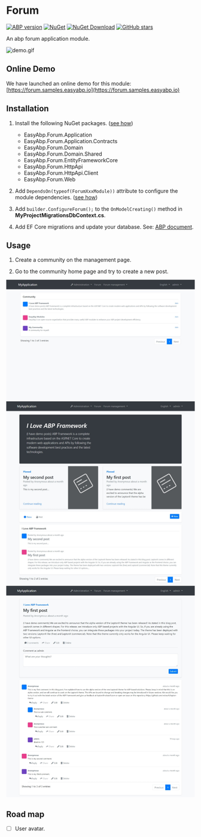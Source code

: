 # Forum

[![ABP version](https://img.shields.io/badge/dynamic/xml?style=flat-square&color=yellow&label=abp&query=%2F%2FProject%2FPropertyGroup%2FAbpVersion&url=https%3A%2F%2Fraw.githubusercontent.com%2FEasyAbp%2FForum%2Fmaster%2FDirectory.Build.props)](https://abp.io)
[![NuGet](https://img.shields.io/nuget/v/EasyAbp.Forum.Domain.Shared.svg?style=flat-square)](https://www.nuget.org/packages/EasyAbp.Forum.Domain.Shared)
[![NuGet Download](https://img.shields.io/nuget/dt/EasyAbp.Forum.Domain.Shared.svg?style=flat-square)](https://www.nuget.org/packages/EasyAbp.Forum.Domain.Shared)
[![GitHub stars](https://img.shields.io/github/stars/EasyAbp/Forum?style=social)](https://www.github.com/EasyAbp/Forum)

An abp forum application module.

![demo.gif](/docs/images/demo.gif)

## Online Demo

We have launched an online demo for this module: [https://forum.samples.easyabp.io](https://forum.samples.easyabp.io)

## Installation

1. Install the following NuGet packages. ([see how](https://github.com/EasyAbp/EasyAbpGuide/blob/master/docs/How-To.md#add-nuget-packages))

    * EasyAbp.Forum.Application
    * EasyAbp.Forum.Application.Contracts
    * EasyAbp.Forum.Domain
    * EasyAbp.Forum.Domain.Shared
    * EasyAbp.Forum.EntityFrameworkCore
    * EasyAbp.Forum.HttpApi
    * EasyAbp.Forum.HttpApi.Client
    * EasyAbp.Forum.Web

1. Add `DependsOn(typeof(ForumXxxModule))` attribute to configure the module dependencies. ([see how](https://github.com/EasyAbp/EasyAbpGuide/blob/master/docs/How-To.md#add-module-dependencies))

1. Add `builder.ConfigureForum();` to the `OnModelCreating()` method in **MyProjectMigrationsDbContext.cs**.

1. Add EF Core migrations and update your database. See: [ABP document](https://docs.abp.io/en/abp/latest/Tutorials/Part-1?UI=MVC&DB=EF#add-database-migration).

## Usage

1. Create a community on the management page.

2. Go to the community home page and try to create a new post.

![CommunityList](/docs/images/CommunityList.jpeg)
![PostList](/docs/images/PostList.jpeg)
![PostDetail](/docs/images/PostDetail.jpeg)

## Road map

- [ ] User avatar.
